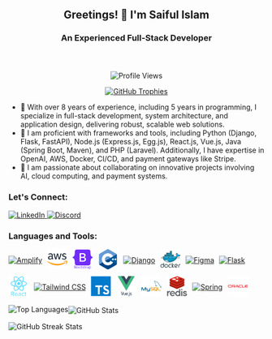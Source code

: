 <section style="text-align: center;">
  <header>
    <h1>Greetings! 👋 I'm Saiful Islam</h1>
    <h3>An Experienced Full-Stack Developer</h3>
  </header>

  <p>
    <img src="https://komarev.com/ghpvc/?username=saislamb97&label=Profile%20views&color=0e75b6&style=flat" 
         alt="Profile Views" loading="lazy" />
  </p>

  <p>
    <a href="https://github.com/ryo-ma/github-profile-trophy" aria-label="GitHub Profile Trophies">
      <img src="https://github-profile-trophy.vercel.app/?username=saislamb97&theme=onedark" 
           alt="GitHub Trophies" loading="lazy" />
    </a>
  </p>
</section>

<section style="text-align: left;">
  <ul>
    <li>🔭 With over 8 years of experience, including 5 years in programming, I specialize in full-stack development, system architecture, and application design, delivering robust, scalable web solutions.</li>
    <li>🌱 I am proficient with frameworks and tools, including Python (Django, Flask, FastAPI), Node.js (Express.js, Egg.js), React.js, Vue.js, Java (Spring Boot, Maven), and PHP (Laravel). Additionally, I have expertise in OpenAI, AWS, Docker, CI/CD, and payment gateways like Stripe.</li>
    <li>👯 I am passionate about collaborating on innovative projects involving AI, cloud computing, and payment systems.</li>
  </ul>
</section>

<h3>Let's Connect:</h3>
<p>
  <a href="https://linkedin.com/in/saislamb97" target="_blank" aria-label="LinkedIn Profile">
    <img src="https://raw.githubusercontent.com/rahuldkjain/github-profile-readme-generator/master/src/images/icons/Social/linked-in-alt.svg" 
         alt="LinkedIn" height="30" width="40" />
  </a>
  <a href="https://discord.gg/6895" target="_blank" aria-label="Discord">
    <img src="https://raw.githubusercontent.com/rahuldkjain/github-profile-readme-generator/master/src/images/icons/Social/discord.svg" 
         alt="Discord" height="30" width="40" />
  </a>
</p>

<h3>Languages and Tools:</h3>
<div style="display: flex; flex-wrap: wrap; gap: 10px; align-items: center;">
  <a href="https://aws.amazon.com/amplify/" target="_blank" rel="noreferrer" aria-label="AWS Amplify">
    <img src="https://docs.amplify.aws/assets/logo-dark.svg" alt="Amplify" width="40" height="40" loading="lazy"/>
  </a>
  <a href="https://aws.amazon.com" target="_blank" rel="noreferrer" aria-label="AWS">
    <img src="https://raw.githubusercontent.com/devicons/devicon/master/icons/amazonwebservices/amazonwebservices-original-wordmark.svg" 
         alt="AWS" width="40" height="40" loading="lazy"/>
  </a>
  <a href="https://getbootstrap.com" target="_blank" rel="noreferrer" aria-label="Bootstrap">
    <img src="https://raw.githubusercontent.com/devicons/devicon/master/icons/bootstrap/bootstrap-plain-wordmark.svg" 
         alt="Bootstrap" width="40" height="40" loading="lazy"/>
  </a>
  <a href="https://www.w3schools.com/cpp/" target="_blank" rel="noreferrer" aria-label="C++">
    <img src="https://raw.githubusercontent.com/devicons/devicon/master/icons/cplusplus/cplusplus-original.svg" 
         alt="C++" width="40" height="40" loading="lazy"/>
  </a>
  <a href="https://www.djangoproject.com/" target="_blank" rel="noreferrer" aria-label="Django">
    <img src="https://cdn.worldvectorlogo.com/logos/django.svg" alt="Django" width="40" height="40" loading="lazy"/>
  </a>
  <a href="https://www.docker.com/" target="_blank" rel="noreferrer" aria-label="Docker">
    <img src="https://raw.githubusercontent.com/devicons/devicon/master/icons/docker/docker-original-wordmark.svg" 
         alt="Docker" width="40" height="40" loading="lazy"/>
  </a>
  <a href="https://www.figma.com/" target="_blank" rel="noreferrer" aria-label="Figma">
    <img src="https://www.vectorlogo.zone/logos/figma/figma-icon.svg" alt="Figma" width="40" height="40" loading="lazy"/>
  </a>
  <a href="https://flask.palletsprojects.com/" target="_blank" rel="noreferrer" aria-label="Flask">
    <img src="https://www.vectorlogo.zone/logos/pocoo_flask/pocoo_flask-icon.svg" alt="Flask" width="40" height="40" loading="lazy"/>
  </a>
  <a href="https://reactjs.org/" target="_blank" rel="noreferrer" aria-label="React">
    <img src="https://raw.githubusercontent.com/devicons/devicon/master/icons/react/react-original-wordmark.svg" 
         alt="React" width="40" height="40" loading="lazy"/>
  </a>
  <a href="https://tailwindcss.com/" target="_blank" rel="noreferrer" aria-label="Tailwind CSS">
    <img src="https://www.vectorlogo.zone/logos/tailwindcss/tailwindcss-icon.svg" alt="Tailwind CSS" width="40" height="40" loading="lazy"/>
  </a>
  <a href="https://www.typescriptlang.org/" target="_blank" rel="noreferrer" aria-label="TypeScript">
    <img src="https://raw.githubusercontent.com/devicons/devicon/master/icons/typescript/typescript-original.svg" 
         alt="TypeScript" width="40" height="40" loading="lazy"/>
  </a>
  <a href="https://vuejs.org/" target="_blank" rel="noreferrer" aria-label="Vue.js">
    <img src="https://raw.githubusercontent.com/devicons/devicon/master/icons/vuejs/vuejs-original-wordmark.svg" 
         alt="Vue.js" width="40" height="40" loading="lazy"/>
  </a>
  <a href="https://www.mysql.com/" target="_blank" rel="noreferrer" aria-label="MySQL">
    <img src="https://raw.githubusercontent.com/devicons/devicon/master/icons/mysql/mysql-original-wordmark.svg" 
         alt="MySQL" width="40" height="40" loading="lazy"/>
  </a>
  <a href="https://redis.io/" target="_blank" rel="noreferrer" aria-label="Redis">
    <img src="https://raw.githubusercontent.com/devicons/devicon/master/icons/redis/redis-original-wordmark.svg" 
         alt="Redis" width="40" height="40" loading="lazy"/>
  </a>
  <a href="https://spring.io/" target="_blank" rel="noreferrer" aria-label="Spring Framework">
    <img src="https://www.vectorlogo.zone/logos/springio/springio-icon.svg" alt="Spring" width="40" height="40" loading="lazy"/>
  </a>
  <a href="https://www.oracle.com/" target="_blank" rel="noreferrer" aria-label="Oracle">
    <img src="https://raw.githubusercontent.com/devicons/devicon/master/icons/oracle/oracle-original.svg" 
         alt="Oracle" width="40" height="40" loading="lazy"/>
  </a>
</div>

<section>
  <p>
    <img align="left" 
         src="https://github-readme-stats.vercel.app/api/top-langs?username=saislamb97&show_icons=true&layout=compact&theme=dark" 
         alt="Top Languages" loading="lazy" />
  </p>

  <p>
    <img align="center" 
         src="https://github-readme-stats.vercel.app/api?username=saislamb97&show_icons=true&theme=dark" 
         alt="GitHub Stats" loading="lazy" />
  </p>

  <p>
    <img align="center" 
         src="https://github-readme-streak-stats.herokuapp.com/?user=saislamb97&theme=dark" 
         alt="GitHub Streak Stats" loading="lazy" />
  </p>
</section>
